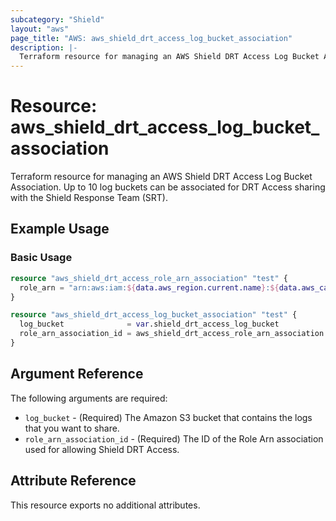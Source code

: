 ```yaml
---
subcategory: "Shield"
layout: "aws"
page_title: "AWS: aws_shield_drt_access_log_bucket_association"
description: |-
  Terraform resource for managing an AWS Shield DRT Access Log Bucket Association.
---
```

# Resource: aws_shield_drt_access_log_bucket_association

Terraform resource for managing an AWS Shield DRT Access Log Bucket Association. Up to 10 log buckets can be associated for DRT Access sharing with the Shield Response Team (SRT).

## Example Usage

### Basic Usage

```terraform
resource "aws_shield_drt_access_role_arn_association" "test" {
  role_arn = "arn:aws:iam:${data.aws_region.current.name}:${data.aws_caller_identity.current.account_id}:${var.shield_drt_access_role_name}"
}

resource "aws_shield_drt_access_log_bucket_association" "test" {
  log_bucket              = var.shield_drt_access_log_bucket
  role_arn_association_id = aws_shield_drt_access_role_arn_association.test.id
}
```

## Argument Reference

The following arguments are required:

* `log_bucket` - (Required) The Amazon S3 bucket that contains the logs that you want to share.
* `role_arn_association_id` - (Required) The ID of the Role Arn association used for allowing Shield DRT Access.

## Attribute Reference
This resource exports no additional attributes.
